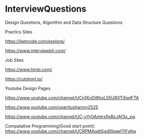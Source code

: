 # InterviewQuestions
Design Questions, Algorithm and Data Structure Questions


Practics Sites


https://leetcode.com/explore/

https://www.interviewbit.com/


Job Sites

https://www.hirist.com/

https://cutshort.io/

Youtube Design Pages

https://www.youtube.com/channel/UCn1XnDWhsLS5URXTi5wtFTA

https://www.youtube.com/user/tusharroy2525

https://www.youtube.com/channel/UC-vYrOAmtrx9sBzJAf3x_xw

Compatative Programming(Good start point): https://www.youtube.com/channel/UCRPMAqdtSgd0Ipeef7iFsKw



